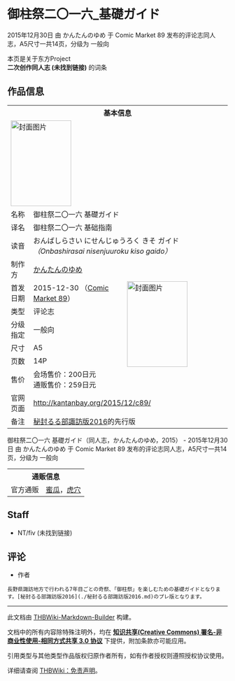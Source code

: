 # 御柱祭二〇一六_基礎ガイド

<!-- source html: G:\repos\THBWiki-Markdown-Builder\THBWikiMarkdown\Temp\main\d\d7\ns0%3A%E5%BE%A1%E6%9F%B1%E7%A5%AD%E4%BA%8C%E3%80%87%E4%B8%80%E5%85%AD_%E5%9F%BA%E7%A4%8E%E3%82%AC%E3%82%A4%E3%83%89.html -->

2015年12月30日 由 かんたんのゆめ 于 Comic Market 89 发布的评论志同人志，A5尺寸一共14页，分级为 一般向

本页是关于东方Project  
 **二次创作同人志 (未找到链接)** 的词条

## 作品信息

<table><tbody><tr><th colspan="3">基本信息</th></tr><tr><td class="cover-artwork-mobile" colspan="2"><a href="./文件-御柱祭二〇一六_基礎ガイド封面.jpg.md" class="image" title="封面图片"><img alt="封面图片" src="https://upload.thwiki.cc/thumb/2/24/%E5%BE%A1%E6%9F%B1%E7%A5%AD%E4%BA%8C%E3%80%87%E4%B8%80%E5%85%AD_%E5%9F%BA%E7%A4%8E%E3%82%AC%E3%82%A4%E3%83%89%E5%B0%81%E9%9D%A2.jpg/138px-%E5%BE%A1%E6%9F%B1%E7%A5%AD%E4%BA%8C%E3%80%87%E4%B8%80%E5%85%AD_%E5%9F%BA%E7%A4%8E%E3%82%AC%E3%82%A4%E3%83%89%E5%B0%81%E9%9D%A2.jpg" decoding="async" loading="lazy" width="138" height="196" srcset="https://upload.thwiki.cc/thumb/2/24/%E5%BE%A1%E6%9F%B1%E7%A5%AD%E4%BA%8C%E3%80%87%E4%B8%80%E5%85%AD_%E5%9F%BA%E7%A4%8E%E3%82%AC%E3%82%A4%E3%83%89%E5%B0%81%E9%9D%A2.jpg/207px-%E5%BE%A1%E6%9F%B1%E7%A5%AD%E4%BA%8C%E3%80%87%E4%B8%80%E5%85%AD_%E5%9F%BA%E7%A4%8E%E3%82%AC%E3%82%A4%E3%83%89%E5%B0%81%E9%9D%A2.jpg 1.5x, https://upload.thwiki.cc/thumb/2/24/%E5%BE%A1%E6%9F%B1%E7%A5%AD%E4%BA%8C%E3%80%87%E4%B8%80%E5%85%AD_%E5%9F%BA%E7%A4%8E%E3%82%AC%E3%82%A4%E3%83%89%E5%B0%81%E9%9D%A2.jpg/276px-%E5%BE%A1%E6%9F%B1%E7%A5%AD%E4%BA%8C%E3%80%87%E4%B8%80%E5%85%AD_%E5%9F%BA%E7%A4%8E%E3%82%AC%E3%82%A4%E3%83%89%E5%B0%81%E9%9D%A2.jpg 2x" data-file-width="317" data-file-height="450"></a></td>
</tr><tr><td class="label">名称</td><td colspan="2"> 御柱祭二〇一六 基礎ガイド </td></tr><tr><td class="label">译名</td><td colspan="2"> 御柱祭二〇一六 基础指南 </td></tr><tr><td class="label">读音</td><td colspan="2"> おんばしらさい にせんじゅうろく きそ ガイド <i>（Onbashirasai nisenjuuroku kiso gaido）</i> </td></tr><tr><td class="label">制作方</td><td><a href="./かんたんのゆめ.md" title="かんたんのゆめ">かんたんのゆめ</a></td><td class="cover-artwork" rowspan="7" style="min-width:196px;"><a href="./文件-御柱祭二〇一六_基礎ガイド封面.jpg.md" class="image" title="封面图片"><img alt="封面图片" src="https://upload.thwiki.cc/thumb/2/24/%E5%BE%A1%E6%9F%B1%E7%A5%AD%E4%BA%8C%E3%80%87%E4%B8%80%E5%85%AD_%E5%9F%BA%E7%A4%8E%E3%82%AC%E3%82%A4%E3%83%89%E5%B0%81%E9%9D%A2.jpg/138px-%E5%BE%A1%E6%9F%B1%E7%A5%AD%E4%BA%8C%E3%80%87%E4%B8%80%E5%85%AD_%E5%9F%BA%E7%A4%8E%E3%82%AC%E3%82%A4%E3%83%89%E5%B0%81%E9%9D%A2.jpg" decoding="async" loading="lazy" width="138" height="196" srcset="https://upload.thwiki.cc/thumb/2/24/%E5%BE%A1%E6%9F%B1%E7%A5%AD%E4%BA%8C%E3%80%87%E4%B8%80%E5%85%AD_%E5%9F%BA%E7%A4%8E%E3%82%AC%E3%82%A4%E3%83%89%E5%B0%81%E9%9D%A2.jpg/207px-%E5%BE%A1%E6%9F%B1%E7%A5%AD%E4%BA%8C%E3%80%87%E4%B8%80%E5%85%AD_%E5%9F%BA%E7%A4%8E%E3%82%AC%E3%82%A4%E3%83%89%E5%B0%81%E9%9D%A2.jpg 1.5x, https://upload.thwiki.cc/thumb/2/24/%E5%BE%A1%E6%9F%B1%E7%A5%AD%E4%BA%8C%E3%80%87%E4%B8%80%E5%85%AD_%E5%9F%BA%E7%A4%8E%E3%82%AC%E3%82%A4%E3%83%89%E5%B0%81%E9%9D%A2.jpg/276px-%E5%BE%A1%E6%9F%B1%E7%A5%AD%E4%BA%8C%E3%80%87%E4%B8%80%E5%85%AD_%E5%9F%BA%E7%A4%8E%E3%82%AC%E3%82%A4%E3%83%89%E5%B0%81%E9%9D%A2.jpg 2x" data-file-width="317" data-file-height="450"></a></td>
</tr><tr><td class="label">首发日期</td><td>2015-12-30&#160;（<a href="/展会作品列表?e=Comic+Market%2389">Comic Market 89</a>）</td></tr><tr><td class="label">类型</td><td>评论志</td></tr><tr><td class="label">分级指定</td><td>一般向</td></tr><tr><td class="label">尺寸</td><td>A5</td></tr><tr><td class="label">页数</td><td>14P</td></tr><tr><td class="label">售价</td><td>会场售价：200日元<br>通贩售价：259日元</td></tr>
<tr><td class="label">官网页面</td><td colspan="2"><a rel="nofollow" class="external free" href="http://kantanbay.org/2015/12/c89/">http://kantanbay.org/2015/12/c89/</a></td></tr><tr><td class="label">备注</td><td colspan="2"><a href="./秘封るる部諏訪版2016.md" title="秘封るる部諏訪版2016">秘封るる部諏訪版2016</a>的先行版</td></tr></tbody></table>

御柱祭二〇一六 基礎ガイド（同人志，かんたんのゆめ，2015） - 2015年12月30日 由 かんたんのゆめ 于 Comic Market 89 发布的评论志同人志，A5尺寸一共14页，分级为 一般向

<table><tbody><tr><th colspan="3">通贩信息</th></tr><tr><td class="label">官方通贩</td><td colspan="2"><a rel="nofollow" class="external text" href="https://www.melonbooks.co.jp/detail/detail.php?product_id=149451">蜜瓜</a>，<a rel="nofollow" class="external text" href="https://ec.toranoana.jp/tora_r/ec/item/040030375165">虎穴</a></td></tr></tbody></table>



## Staff
- NT/fiv (未找到链接)


## 评论
- 作者

```
長野県諏訪地方で行われる7年目ごとの奇祭、「御柱祭」を楽しむための基礎ガイドとなります。[秘封るる部諏訪版2016](./秘封るる部諏訪版2016.md)のプレ版となります。
```

  
  

  





---

此文档由 [THBWiki-Markdown-Builder](https://github.com/Delsin-Yu/THBWiki-Markdown-Builder) 构建。

文档中的所有内容除特殊注明外，均在 [**知识共享(Creative Commons) 署名-非商业性使用-相同方式共享 3.0 协议**](https://creativecommons.org/licenses/by-sa/3.0/deed.zh-hans) 下提供，附加条款亦可能应用。

引用类型与其他类型作品版权归原作者所有，如有作者授权则遵照授权协议使用。

详细请查阅 [THBWiki：免责声明](https://thbwiki.cc/THBWiki:%E5%85%8D%E8%B4%A3%E5%A3%B0%E6%98%8E)。

